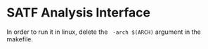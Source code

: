 # SATF Analysis Interface

In order to run it in linux, delete the ``` -arch $(ARCH)``` argument in the makefile. 
